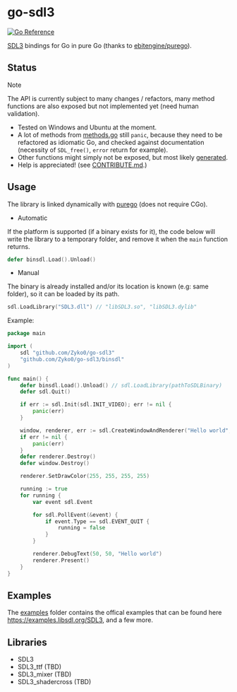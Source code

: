 # go-sdl3

[![Go Reference](https://pkg.go.dev/badge/github.com/zyko0/go-sdl3.svg)](https://pkg.go.dev/github.com/zyko0/go-sdl3)

[SDL3](https://wiki.libsdl.org/SDL3/FrontPage) bindings for Go in pure Go (thanks to [ebitengine/purego](https://github.com/ebitengine/purego)).

## Status

> [!NOTE]
> The API is currently subject to many changes / refactors, many method functions are also exposed but not implemented yet (need human validation).

- Tested on Windows and Ubuntu at the moment.
- A lot of methods from [methods.go](methods.go) still `panic`, because they need to be refactored as idiomatic Go, and checked against documentation (necessity of `SDL_free()`, `error` return for example).
- Other functions might simply not be exposed, but most likely [generated](sdl_functions.gen_impl.go).
- Help is appreciated! (see [CONTRIBUTE.md](CONTRIBUTE.md).)

## Usage

The library is linked dynamically with [purego](https://github.com/ebitengine/purego) (does not require CGo).
- Automatic

If the platform is supported (if a binary exists for it), the code below will write the library to a temporary folder, and remove it when the `main` function returns.
```go
defer binsdl.Load().Unload()
```
- Manual

The binary is already installed and/or its location is known (e.g: same folder), so it can be loaded by its path.
```go
sdl.LoadLibrary("SDL3.dll") // "libSDL3.so", "libSDL3.dylib"
```

Example:
```go
package main

import (
	sdl "github.com/Zyko0/go-sdl3"
	"github.com/Zyko0/go-sdl3/binsdl"
)

func main() {
	defer binsdl.Load().Unload() // sdl.LoadLibrary(pathToSDLBinary)
	defer sdl.Quit()

	if err := sdl.Init(sdl.INIT_VIDEO); err != nil {
		panic(err)
	}

	window, renderer, err := sdl.CreateWindowAndRenderer("Hello world", 500, 500, 0)
	if err != nil {
		panic(err)
	}
	defer renderer.Destroy()
	defer window.Destroy()

	renderer.SetDrawColor(255, 255, 255, 255)

	running := true
	for running {
		var event sdl.Event

		for sdl.PollEvent(&event) {
			if event.Type == sdl.EVENT_QUIT {
				running = false
			}
		}

		renderer.DebugText(50, 50, "Hello world")
		renderer.Present()
	}
}
```

## Examples

The [examples](./examples/) folder contains the offical examples that can be found here https://examples.libsdl.org/SDL3, and a few more.

## Libraries

- SDL3
- SDL3_ttf (TBD)
- SDL3_mixer (TBD)
- SDL3_shadercross (TBD)